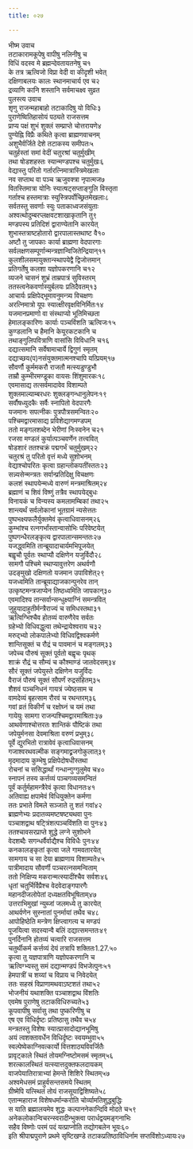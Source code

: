 ```yaml
---
title: ०२७

---
```

भीष्म उवाच  
तटाकारामकूपेषु वापीषु नलिनीषु च  
विधिं वदस्व मे ब्रह्मन्देवतायतनेषु च१  
के तत्र ऋत्विजो विप्रा वेदी वा कीदृशी भवेत्  
दक्षिणाबलयः कालः स्थानमाचार्य एव च२  
द्रव्याणि कानि शस्तानि सर्वमाचक्ष्व सुव्रत  
पुलस्त्य उवाच  
शृणु राजन्महाबाहो तटाकादिषु यो विधिः३  
पुराणेष्वितिहासोयं पठ्यते राजसत्तम  
प्राप्य पक्षं शुभं शुक्लं सम्प्राप्ते चोत्तरायणे४  
पुण्येह्नि विप्रैः कथिते कृत्वा ब्राह्मणवाचनम्  
अशुभैर्वर्जिते देशे तटाकस्य समीपतः५  
चतुर्हस्तां समां वेदीं चतुरश्रां चतुर्मुखीम्  
तथा षोडशहस्तः स्यान्मण्डपश्च चतुर्मुखः६  
वेद्यास्तु परितो गर्तारत्निमात्रास्त्रिमेखलाः  
नव सप्ताथ वा पञ्च ऋजुवक्त्रा नृपात्मज७  
वितस्तिमात्रा योनिः स्यात्षट्सप्ताङ्गुलि विस्तृता  
गर्ताश्च हस्तमात्राः स्युस्त्रिपर्वोच्छ्रितमेखलाः८  
सर्वतस्तु सवर्णाः स्युः पताकाध्वजसंयुताः  
अश्वत्थोदुम्बरप्लक्षवटशाखाकृतानि तु९  
मण्डपस्य प्रतिदिशं द्वाराण्येतानि कारयेत्  
शुभास्तत्राष्टहोतारो द्वारपालास्तथाष्ट वै१०  
अष्टौ तु जापकाः कार्या ब्राह्मणा वेदपारगाः  
सर्वलक्षणसम्पूर्णान्मन्त्रज्ञान्विजितेन्द्रियान्११  
कुलशीलसमायुक्तान्स्थापयेद्वै द्विजोत्तमान्  
प्रतिगर्तेषु कलशा यज्ञोपकरणानि च१२  
व्यजने चासनं शुभ्रं ताम्रपात्रं सुविस्तरम्  
ततस्त्वनेकवर्णास्युर्बलयः प्रतिदैवतम्१३  
आचार्यः प्रक्षिपेद्भूमावनुमन्त्र्य विचक्षणः  
अरत्निमात्रो यूपः स्यात्क्षीरवृक्षविनिर्मितः१४  
यजमानप्रमाणो वा संस्थाप्यो भूतिमिच्छता  
हेमालङ्कारिणः कार्याः पञ्चविंशति ऋत्विजः१५  
कुण्डलानि च हैमानि केयूरकटकानि च  
तथाङ्गुलिपवित्राणि वासांसि विविधानि च१६  
दद्यात्समानि सर्वेषामाचार्ये द्विगुणं स्मृतम्  
दद्याच्छय(प)नसंयुक्तमात्मनश्चापि यत्प्रियम्१७  
सौवर्णौ कूर्ममकरौ राजतौ मत्स्यडुण्डुभौ  
ताम्रौ कुम्भीरमण्डूका वायसः शिंशुमारकः१८  
एवमासाद्य तत्सर्वमादावेव विशाम्पते  
शुक्लमाल्याम्बरधरः शुक्लङ्गन्धानुलेपनः१९  
सर्वौषध्युदकैः सर्वैः स्नापितो वेदपारगैः  
यजमानः सपत्नीकः पुत्रपौत्रसमन्वितः२०  
पश्चिमद्वारमासाद्य प्रविशेद्यागमण्डपम्  
ततो मङ्गलशब्देन भेरीणां निःस्वनेन च२१  
रजसा मण्डलं कुर्यात्पञ्चवर्णेन तत्त्ववित्  
षोडशारं ततश्चक्रं पद्मगर्भं चतुर्मुखम्२२  
चतुरश्रं तु परितो वृत्तं मध्ये सुशोभनम्  
वेद्याश्चोपरितः कृत्वा ग्रहान्लोकपतींस्ततः२३  
सन्न्यसेन्मन्त्रतः सर्वान्प्रतिदिक्षु विचक्षणः  
कलशं स्थापयेन्मध्ये वारुणं मन्त्रमाश्रितम्२४  
ब्रह्माणं च शिवं विष्णुं तत्रैव स्थापयेद्बुधः  
विनायकं च विन्यस्य कमलामम्बिकां तथा२५  
शान्त्यर्थं सर्वलोकानां भूतग्रामं न्यसेत्ततः  
पुष्पभक्ष्यफलैर्युक्तमेवं कृत्वाधिवासनम्२६  
कुम्भांश्च रत्नगर्भांस्तान्वासोभिः परिवेष्टयेत्  
पुष्पगन्धैरलङ्कृत्य द्वारपालान्समन्ततः२७  
यजद्ध्वमिति तान्ब्रूयादाचार्यमभिपूजयेत्  
बह्वृचौ पूर्वतः स्थाप्यौ दक्षिणेन यजुर्विदौ२८  
सामगौ पश्चिमे स्थाप्यावुत्तरेण अथर्वणौ  
उदङ्मुखो दक्षिणतो यजमान उपाविशेत्२९  
यजध्वमिति तान्ब्रूयाद्याजकान्पुनरेव तान्  
उत्कृष्टमन्त्रजाप्येन तिष्ठध्वमिति जापकान्३०  
एवमादिश्य तान्सर्वान्सन्धुक्ष्याग्निं समन्त्रवित्  
जुहुयादाहुतीर्मन्त्रैराज्यं च समिधस्तथा३१  
ऋत्विग्भिश्चैव होतव्यं वारुणैरेव सर्वतः  
ग्रहेभ्यो विधिवद्धुत्वा तथेन्द्रायेश्वराय च३२  
मरुद्भ्यो लोकपालेभ्यो विधिवद्विश्वकर्मणे  
शान्तिसूक्तं च रौद्रं च पावमानं च मङ्गलम्३३  
जपेच्च पौरुषं सूक्तं पूर्वतो बह्वृचः पृथक्  
शाक्रं रौद्रं च सौम्यं च कौश्माण्डं जातवेदसम्३४  
सौरं सूक्तं जपेयुस्ते दक्षिणेन यजुर्विदः  
वैराजं पौरुषं सूक्तं सौपर्णं रुद्रसंहितम्३५  
शैशवं पञ्चनिधनं गायत्रं ज्येष्ठसाम च  
वामदेव्यं बृहत्साम रौरवं च रथन्तरम्३६  
गवां व्रतं विकीर्णं च रक्षोघ्नं च यमं तथा  
गायेयुः सामगा राजन्पश्चिमद्वारमाश्रिताः३७  
आथर्वणाश्चोत्तरतः शान्तिकं पौष्टिकं तथा  
जपेयुर्मनसा देवमाश्रिता वरुणं प्रभुम्३८  
पूर्वे द्युरभितो रात्रावेवं कृत्वाधिवासनम्  
गजाश्वरथवल्मीक सङ्गमाद्व्रजगोकुलात्३९  
मृदमादाय कुम्भेषु प्रक्षिपेदोषधीस्तथा  
रोचनां च ससिद्धार्थां गन्धान्गुग्गुलुमेव च४०  
स्नापनं तस्य कर्त्तव्यं पञ्चगव्यसमन्वितं  
पूर्वं कर्तुर्महामन्त्रैरेवं कृत्वा विधानतः४१  
अतिवाह्य क्षपामेवं विधियुक्तेन कर्मणा  
ततः प्रभाते विमले सञ्जाते तु शतं गवां४२  
ब्राह्मणेभ्यः प्रदातव्यमष्टषष्ट्यथवा पुनः  
पञ्चाशद्वाथ षट्त्रिंशत्पञ्चविंशति वा पुनः४३  
ततश्चावसरप्राप्ते शुद्धे लग्ने सुशोभने  
वेदशब्दैः सगन्धर्वैर्वाद्यैश्च विविधैः पुनः४४  
कनकालङ्कृतां कृत्वा जले गामवतारयेत्  
सामगाय च सा देया ब्राह्मणाय विशाम्पते४५  
पात्रीमादाय सौवर्णी पञ्चरत्नसमन्विताम्  
ततो निक्षिप्य मकरान्मत्स्यादींश्चैव सर्वशः४६  
धृतां चतुर्भिर्विप्रैश्च वेदवेदाङ्गपारगैः  
महानदीजलोपेतां दध्यक्षतविभूषिताम्४७  
उत्तराभिमुखां न्युब्जां जलमध्ये तु कारयेत्  
आथर्वणेन सुस्नातां पुनर्मायां तथैव च४८  
आपोहिष्ठेति मन्त्रेण क्षिप्त्वागत्य च मण्डपं  
पूजयित्वा सदस्यान्वै बलिं दद्यात्समन्ततः४९  
पुनर्दिनानि होतव्यं चत्वारि राजसत्तम  
चतुर्थीकर्म कर्त्तव्यं देयं तत्रापि शक्तितः1.27.५०  
कृत्वा तु यज्ञपात्राणि यज्ञोपकरणानि च  
ऋत्विग्भ्यस्तु समं दद्यान्मण्डपं विभजेत्पुनः५१  
हेमपात्रीं च शय्यां च विप्राय च निवेदयेत्  
ततः सहस्रं विप्राणामथवाऽष्टशतं तथा५२  
भोजनीयं यथाशक्ति पञ्चाशद्वाथ विंशतिः  
एवमेष पुराणेषु तटाकविधिरुच्यते५३  
कूपवापीषु सर्वासु तथा पुष्करिणीषु च  
एष एव विधिर्दृष्टः प्रतिष्ठासु तथैव च५४  
मन्त्रतस्तु विशेषः स्यात्प्रासादोद्यानभूमिषु  
अयं त्वशक्तावर्धेन विधिर्दृष्टः स्वयम्भुवा५५  
स्वल्पेष्वेकाग्निवत्कार्यो वित्तशाठ्यविवर्जितैः  
प्रावृट्काले स्थितं तोयमग्निष्टोमसमं स्मृतम्५६  
शरत्कालस्थितं यत्स्यात्तदुक्तफलदायकम्  
वाजपेयातिरात्राभ्यां हेमन्ते शिशिरे स्थितम्५७  
अश्वमेधसमं प्राहुर्वसन्तसमये स्थितम्  
ग्रीष्मेपि यत्स्थितं तोयं राजसूयाद्विशिष्यते५८  
एतान्महाराज विशेषधर्मान्करोति चोर्व्यामतिशुद्धबुद्धिः  
स याति ब्रह्मालयमेव शुद्धः कल्पाननेकान्दिवि मोदते च५९  
अनेकलोकान्विचरन्स्वरादीन्भुक्त्वा परार्धद्वयमङ्गनाभिः  
सहैव विष्णोः परमं पदं यत्प्राप्नोति तद्योगबलेन भूयः६०  
इति श्रीपाद्मपुराणे प्रथमे सृष्टिखण्डे तटाकप्रतिष्ठाविधिर्नाम सप्तविंशोऽध्यायः२७